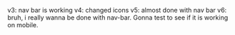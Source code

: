 v3: nav bar is working
v4: changed icons
v5: almost done with nav bar
v6: bruh, i really wanna be done with nav-bar. Gonna test to see if it is working on mobile.